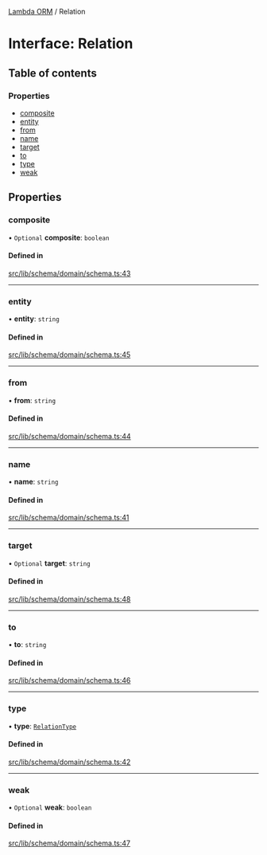 [Lambda ORM](../README.md) / Relation

# Interface: Relation

## Table of contents

### Properties

- [composite](Relation.md#composite)
- [entity](Relation.md#entity)
- [from](Relation.md#from)
- [name](Relation.md#name)
- [target](Relation.md#target)
- [to](Relation.md#to)
- [type](Relation.md#type)
- [weak](Relation.md#weak)

## Properties

### composite

• `Optional` **composite**: `boolean`

#### Defined in

[src/lib/schema/domain/schema.ts:43](https://github.com/lambda-orm/lambdaorm-base/blob/0f6b5691a1cb35a0927d51b018626bd89b56d470/src/lib/schema/domain/schema.ts#L43)

___

### entity

• **entity**: `string`

#### Defined in

[src/lib/schema/domain/schema.ts:45](https://github.com/lambda-orm/lambdaorm-base/blob/0f6b5691a1cb35a0927d51b018626bd89b56d470/src/lib/schema/domain/schema.ts#L45)

___

### from

• **from**: `string`

#### Defined in

[src/lib/schema/domain/schema.ts:44](https://github.com/lambda-orm/lambdaorm-base/blob/0f6b5691a1cb35a0927d51b018626bd89b56d470/src/lib/schema/domain/schema.ts#L44)

___

### name

• **name**: `string`

#### Defined in

[src/lib/schema/domain/schema.ts:41](https://github.com/lambda-orm/lambdaorm-base/blob/0f6b5691a1cb35a0927d51b018626bd89b56d470/src/lib/schema/domain/schema.ts#L41)

___

### target

• `Optional` **target**: `string`

#### Defined in

[src/lib/schema/domain/schema.ts:48](https://github.com/lambda-orm/lambdaorm-base/blob/0f6b5691a1cb35a0927d51b018626bd89b56d470/src/lib/schema/domain/schema.ts#L48)

___

### to

• **to**: `string`

#### Defined in

[src/lib/schema/domain/schema.ts:46](https://github.com/lambda-orm/lambdaorm-base/blob/0f6b5691a1cb35a0927d51b018626bd89b56d470/src/lib/schema/domain/schema.ts#L46)

___

### type

• **type**: [`RelationType`](../enums/RelationType.md)

#### Defined in

[src/lib/schema/domain/schema.ts:42](https://github.com/lambda-orm/lambdaorm-base/blob/0f6b5691a1cb35a0927d51b018626bd89b56d470/src/lib/schema/domain/schema.ts#L42)

___

### weak

• `Optional` **weak**: `boolean`

#### Defined in

[src/lib/schema/domain/schema.ts:47](https://github.com/lambda-orm/lambdaorm-base/blob/0f6b5691a1cb35a0927d51b018626bd89b56d470/src/lib/schema/domain/schema.ts#L47)
